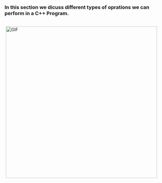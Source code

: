 ### In this section we dicuss different types of oprations we can perform in a C++ Program.
</br>
<img align="right" height="500px"  alt="GIF" src="https://www.geeksforgeeks.org/wp-content/uploads/Operators-In-C.png" />